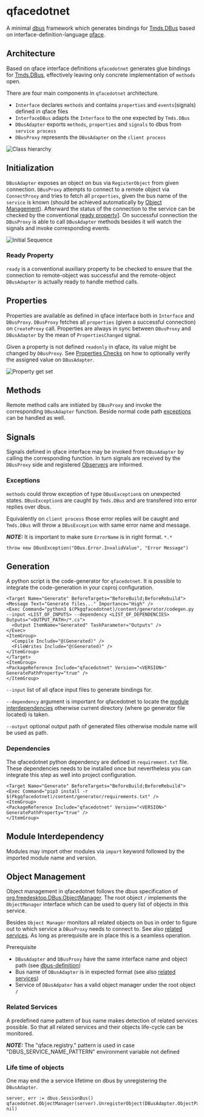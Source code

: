 # qfacedotnet

A minimal [dbus](https://dbus.freedesktop.org/doc/dbus-tutorial.html#whatis) framework which generates bindings for [Tmds.DBus](https://github.com/tmds/Tmds.DBus) based on interface-definition-language [qface](https://doc.qt.io/QtIVI/idl-syntax.html).

## Architecture

Based on qface interface definitions `qfacedotnet` generates glue bindings for [Tmds.DBus](https://github.com/tmds/Tmds.DBus), effectively leaving only concrete implementation of `methods` open.

There are four main components in `qfacedotnet` architecture. 
* `Interface` declares `methods` and contains `properties` and `events`(signals) defined in qface files 
* `InterfaceDBus` adapts the `Interface` to the one expected by `Tmds.DBus`
* `DBusAdapter` exports `methods`, `properties` and `signals` to dbus from `service process`
* `DBusProxy` represents the `DBusAdapter` on the `client process`

![Class hierarchy](http://www.plantuml.com/plantuml/proxy?cache=no&src=https://raw.github.com/idleroamer/qfacedotnet/master/assets/diagrams/class-hierarchy.puml)

## Initialization

`DBusAdapter` exposes an object on bus via `RegisterObject` from given connection. `DBusProxy` attempts to connect to a remote object via `ConnectProxy` and tries to fetch all `properties`, given the bus name of the `service` is known (should be achieved automatically by [Object Management](#Object-Management)).
Afterward the status of the connection to the service can be checked by the conventional [ready property](#ready-property)]. On successful connection the `DBusProxy` is able to call `DBusAdapter` methods besides it will watch the signals and invoke corresponding events.

![Initial Sequence](http://www.plantuml.com/plantuml/proxy?cache=no&src=https://raw.github.com/idleroamer/qfacedotnet/master/assets/diagrams/initial-adapter-proxy-sequence.puml)

### Ready Property

`ready` is a conventional auxiliary property to be checked to ensure that the connection to remote-object was successful and the remote-object `DBusAdapter` is actually ready to handle method calls.

## Properties

Properties are available as defined in qface interface both in `Interface` and `DBusProxy`.
`DBusProxy` fetches all `properties` (given a successful connection) on `CreateProxy` call. Properties are always in sync between `DBusProxy` and `DBusAdapter` by the mean of `PropertiesChanged` signal.

Given a property is not defined `readonly` in qface, its value might be changed by `DBusProxy`. See [Properties Checks](#Properties-Checks) on how to optionally verify the assigned value on `DBusAdapter`. 

![Property get set](http://www.plantuml.com/plantuml/proxy?cache=no&src=https://raw.github.com/idleroamer/qfacedotnet/master/assets/diagrams/property-get-set-sequence.puml)

## Methods

Remote method calls are initiated by `DBusProxy` and invoke the corresponding `DBusAdapter` function. Beside normal code path [exceptions](#Exceptions) can be handled as well.

## Signals

Signals defined in qface interface may be invoked from `DBusAdapter` by calling the corresponding function. In turn signals are received by the `DBusProxy` side and registered [Observers](#Observers) are informed.

### Exceptions

`methods` could throw exception of type `DBusException`s on unexpected states. `DBusException`s are caught by `Tmds.DBus` and are transfered into error replies over dbus. 

Equivalently on `client process` those error replies will be caught and `Tmds.DBus` will throw a `DBusException` with same error name and message.

**_NOTE:_** It is important to make sure `ErrorName` is in right format. `*.*`

```
throw new DBusException("DBus.Error.InvalidValue", "Error Message")
```

## Generation

A python script is the code-generator for `qfacedotnet`. It is possible to integrate the code-generation in your csproj configuration.

```
<Target Name="Generate" BeforeTargets="BeforeBuild;BeforeRebuild">
<Message Text="Generate files..." Importance="High" />
<Exec Command="python3 $(Pkgqfacedotnet)/content/generator/codegen.py --input <LIST_OF_INPUTS> --dependency <LIST_OF_DEPENDENCIES>  Outputs="<OUTPUT_PATH>/*.cs">
  <Output ItemName="Generated" TaskParameter="Outputs" />
</Exec>
<ItemGroup>
  <Compile Include="@(Generated)" />
  <FileWrites Include="@(Generated)" />
</ItemGroup>
</Target>
<ItemGroup>
<PackageReference Include="qfacedotnet" Version="<VERSION>" GeneratePathProperty="true" />
</ItemGroup>
```

`--input` list of all qface input files to generate bindings for.

`--dependency` argument is important for qfacedotnet to locate the [module interdependencies](#Module-Interdependency) otherwise current directory (where go generator file located) is taken. 

`--output` optional output path of generated files otherwise module name will be used as path.

### Dependencies

The qfacedotnet python dependency are defined in `requirement.txt` file. These dependencies needs to be installed once but nevertheless you can integrate this step as well into project configuration.

```
<Target Name="Generate" BeforeTargets="BeforeBuild;BeforeRebuild">
<Exec Command="pip3 install -r $(Pkgqfacedotnet)/content/generator/requirements.txt" />
<ItemGroup>
<PackageReference Include="qfacedotnet" Version="<VERSION>" GeneratePathProperty="true" />
</ItemGroup>
```

## Module Interdependency

Modules may import other modules via `import` keyword followed by the imported module name and version.

## Object Management

Object management in qfacedotnet follows the dbus specification of [org.freedesktop.DBus.ObjectManager](https://dbus.freedesktop.org/doc/dbus-specification.html#standard-interfaces-objectmanager).
The root object `/` implements the `ObjectManager` interface which can be used to query list of objects in this service.

Besides `Object Manager` monitors all related objects on bus in order to figure out to which service a `DBusProxy` needs to connect to. See also [related services](#Related-Services).
As long as prerequisite are in place this is a seamless operation.

Prerequisite
* `DBusAdapter` and `DBusProxy` have the same interface name and object path (see [dbus-definition](https://dbus.freedesktop.org/doc/dbus-faq.html#idm39))
* Bus name of `DBusAdapter` is in expected format (see also [related services](#Related-Services))
* Service of `DBusAdpater` has a valid object manager under the root object `/` 

### Related Services
A predefined name pattern of bus name makes detection of related services possible. So that all related services and their objects life-cycle can be monitored. 

**_NOTE:_**  The "qface.registry." pattern is used in case "DBUS_SERVICE_NAME_PATTERN" environment variable not defined

### Life time of objects

One may end the a service lifetime on dbus by unregistering the `DBusAdapter`.

```
server, err := dbus.SessionBus()
qfacedotnet.ObjectManager(server).UnregisterObject(DBusAdapter.ObjectPath(), nil)
```